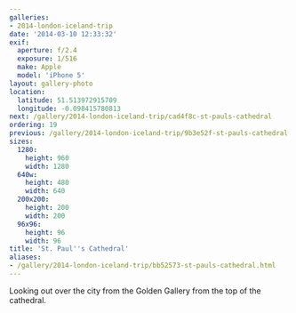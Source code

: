 ```yaml
---
galleries:
- 2014-london-iceland-trip
date: '2014-03-10 12:33:32'
exif:
  aperture: f/2.4
  exposure: 1/516
  make: Apple
  model: 'iPhone 5'
layout: gallery-photo
location:
  latitude: 51.513972915709
  longitude: -0.098415780813
next: /gallery/2014-london-iceland-trip/cad4f8c-st-pauls-cathedral
ordering: 19
previous: /gallery/2014-london-iceland-trip/9b3e52f-st-pauls-cathedral
sizes:
  1280:
    height: 960
    width: 1280
  640w:
    height: 480
    width: 640
  200x200:
    height: 200
    width: 200
  96x96:
    height: 96
    width: 96
title: 'St. Paul''s Cathedral'
aliases:
- /gallery/2014-london-iceland-trip/bb52573-st-pauls-cathedral.html
---
```


Looking out over the city from the Golden Gallery from the top of the cathedral.
